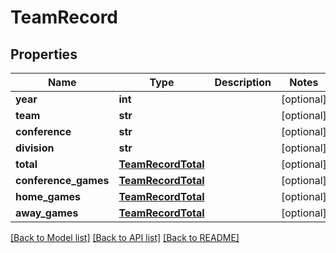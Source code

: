 # TeamRecord

## Properties
Name | Type | Description | Notes
------------ | ------------- | ------------- | -------------
**year** | **int** |  | [optional] 
**team** | **str** |  | [optional] 
**conference** | **str** |  | [optional] 
**division** | **str** |  | [optional] 
**total** | [**TeamRecordTotal**](TeamRecordTotal.md) |  | [optional] 
**conference_games** | [**TeamRecordTotal**](TeamRecordTotal.md) |  | [optional] 
**home_games** | [**TeamRecordTotal**](TeamRecordTotal.md) |  | [optional] 
**away_games** | [**TeamRecordTotal**](TeamRecordTotal.md) |  | [optional] 

[[Back to Model list]](../README.md#documentation-for-models) [[Back to API list]](../README.md#documentation-for-api-endpoints) [[Back to README]](../README.md)


